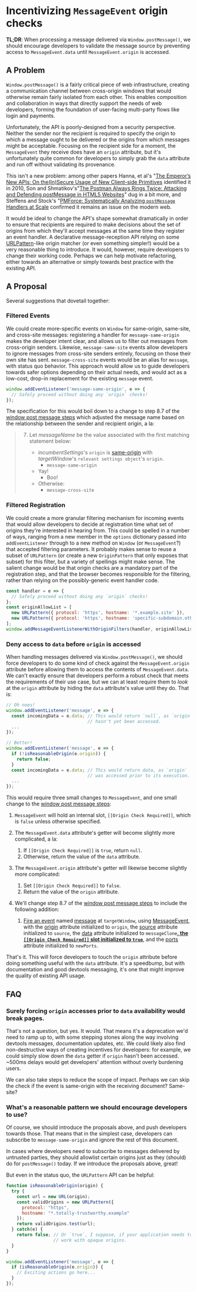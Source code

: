 # **Incentivizing `MessageEvent` origin checks**

**TL;DR**: When processing a message delivered via `Window.postMessage()`, we should encourage developers to validate the message source by preventing access to `MessageEvent.data` until `MessageEvent.origin` is accessed.

## **A Problem**

`Window.postMessage()` is a fairly critical piece of web infrastructure, creating a communication channel between cross-origin windows that would otherwise remain fairly isolated from each other. This enables composition and collaboration in ways that directly support the needs of web developers, forming the foundation of user-facing multi-party flows like login and payments.

Unfortunately, the API is poorly-designed from a security perspective. Neither the sender nor the recipient is required to specify the origin to which a message ought to be delivered or the origins from which messages might be acceptable. Focusing on the recipient side for a moment, the `MessageEvent` they receive does have an `origin` attribute, but it's unfortunately quite common for developers to simply grab the `data` attribute and run off without validating its provenance.

This isn't a new problem: among other papers Hanna, et al's "[The Emperor’s New APIs: On the(In)Secure Usage of New Client-side Primitives](https://webblaze.cs.berkeley.edu/papers/w2sp2010ena.pdf) identified it in 2010, Son and Shmatikov's"[The Postman Always Rings Twice: Attacking and Defending postMessage in HTML5 Websites](https://www.cs.utexas.edu/~shmat/shmat_ndss13postman.pdf)" dug in a bit more, and Steffens and Stock's "[PMForce: Systematically Analyzing `postMessage` Handlers at Scale](https://swag.cispa.saarland/papers/steffens2020pmforce.pdf) confirmed it remains an issue on the modern web.

It would be ideal to change the API's shape somewhat dramatically in order to ensure that recipients are required to make decisions about the set of origins from which they'll accept messages at the same time they register an event handler. A declarative message-reception API relying on some [URLPattern](https://developer.mozilla.org/en-US/docs/Web/API/URL_Pattern_API)-like origin matcher (or even something simpler\!) would be a very reasonable thing to introduce. It would, however, require developers to change their working code. Perhaps we can help motivate refactoring, either towards an alternative or simply towards best practice with the existing API.

## **A Proposal**

Several suggestions that dovetail together:

### Filtered Events

We could create more-specific events on `Window` for same-origin, same-site, and cross-site messages: registering a handler for `message-same-origin` makes the developer intent clear, and allows us to filter out messages from cross-origin senders. Likewise, `message-same-site` events allow developers to ignore messages from cross-site senders entirely, focusing on those their own site has sent. `message-cross-site` events would be an alias for `message`, with status quo behavior. This approach would allow us to guide developers towards safer options depending on their actual needs, and would act as a low-cost, drop-in replacement for the existing `message` event.

```javascript
window.addEventListener('message-same-origin', e => {
  // Safely proceed without doing any `origin` checks!
});
```

The specification for this would boil down to a change to step 8.7 of the [window post message steps](https://html.spec.whatwg.org/multipage/web-messaging.html#window-post-message-steps) which adjusted the message name based on the relationship between the sender and recipient origin, a la:

> 7. Let _messageName_ be the value associated with the first matching statement below:
>
>    * _incumbentSettings_'s `origin` is [same-origin](https://html.spec.whatwg.org/multipage/browsers.html#same-origin) with _targetWindow_'s `relevant settings object`'s `origin`.
>        * `message-same-origin`
>    *  Yay!
>        * Boo!
>    *  Otherwise:
>        * `message-cross-site`   


### Filtered Registration

We could create a more granular filtering mechanism for incoming events that would allow developers to decide at registration time what set of origins they're interested in hearing from. This could be spelled in a number of ways, ranging from a new member in the `options` dictionary passed into `addEventListener` through to a new method on `Window` (or `MessageEvent`?) that accepted filtering parameters. It probably makes sense to reuse a subset of `URLPattern` (or create a new `OriginPattern` that only exposes that subset) for this filter, but a variety of spellings might make sense. The salient change would be that origin checks are a mandatory part of the registration step, and that the browser becomes responsible for the filtering, rather than relying on the possibly-generic event handler code.

```javascript
const handler = e => {
  // Safely proceed without doing any `origin` checks!
};
const originAllowList = [
  new URLPattern({ protocol: 'https', hostname: '*.example.site' }),
  new URLPattern({ protocol: 'https', hostname: 'specific-subdomain.other.site' }),
];
window.addMessageEventListenerWithOriginFilters(handler, originAllowList);
```


### Deny access to `data` before `origin` is accessed

When handling messages delivered via `Window.postMessage()`, we should force developers to do some kind of check against the `MessageEvent.origin` attribute before allowing them to access the contents of `MessageEvent.data`. We can't exactly ensure that developers perform a robust check that meets the requirements of their use case, but we can at least require them to *look* at the `origin` attribute by hiding the `data` attribute's value until they do. That is:

```javascript
// Oh noes!
window.addEventListener('message', e => {
  const incomingData = e.data; // This would return `null`, as `origin`
                               // hasn't yet been accessed.
  ...
});

// Better!
window.addEventListener('message', e => {
  if (!isReasonableOrigin(e.origin)) {
    return false;
  }
  const incomingData = e.data; // This would return data, as `origin`
                               // was accessed prior to its execution.
  ...
});
```

This would require three small changes to `MessageEvent`, and one small change to the [window post message steps](https://html.spec.whatwg.org/multipage/web-messaging.html#window-post-message-steps):

1. `MessageEvent` will hold an internal slot, `[[Origin Check Required]]`, which is `false` unless otherwise specified.

2. The `MessageEvent.data` attribute's getter will become slightly more complicated, a la:  
   1. If `[[Origin Check Required]]` is `true`, return `null`.  
   2. Otherwise, return the value of the `data` attribute.

3. The `MessageEvent.origin` attribute's getter will likewise become slightly more complicated:  
   1. Set `[[Origin Check Required]]` to `false`.  
   2. Return the value of the `origin` attribute.

4. We'll change step 8.7 of the [window post message steps](https://html.spec.whatwg.org/multipage/web-messaging.html#window-post-message-steps) to include the following addition:  
   1. [Fire an event](https://dom.spec.whatwg.org/#concept-event-fire) named [message](https://html.spec.whatwg.org/multipage/indices.html#event-message) at `targetWindow`, using [MessageEvent](https://html.spec.whatwg.org/multipage/comms.html#messageevent), with the [origin](https://html.spec.whatwg.org/multipage/comms.html#dom-messageevent-origin) attribute initialized to `origin`, the [source](https://html.spec.whatwg.org/multipage/comms.html#dom-messageevent-source) attribute initialized to `source`, the [data](https://html.spec.whatwg.org/multipage/comms.html#dom-messageevent-data) attribute initialized to `messageClone`<ins>**, the `[[Origin Check Required]]` slot initialized to `true`**</ins>, and the [ports](https://html.spec.whatwg.org/multipage/comms.html#dom-messageevent-ports) attribute initialized to `newPorts`.

That's it. This will force developers to touch the `origin` attribute before doing something useful with the `data` attribute. It's a speedbump, but with documentation and good devtools messaging, it's one that might improve the quality of existing API usage.

## **FAQ**

### **Surely forcing `origin` accesses prior to `data` availability would break pages.**

That's not a question, but yes. It would. That means it's a deprecation we'd need to ramp up to, with some stepping stones along the way involving devtools messages, documentation updates, etc. We could likely also find non-destructive ways of creating incentives for developers: for example, we could simply slow down the `data` getter if `origin` hasn't been accessed. \~500ms delays would get developers' attention without overly burdening users.

We can also take steps to reduce the scope of impact. Perhaps we can skip the check if the event is same-origin with the receiving document? Same-site?

### **What's a reasonable pattern we should encourage developers to use?**

Of course, we should introduce the proposals above, and push developers towards those. That means that in the simplest case, developers can subscribe to `message-same-origin` and ignore the rest of this document.

In cases where developers need to subscribe to messages delivered by untrusted parties, they should allowlist certain origins just as they (should) do for `postMessage()` today. If we introduce the proposals above, great!

But even in the status quo, the `URLPattern` API can be helpful:

```javascript
function isReasonableOrigin(origin) {
  try {
    const url = new URL(origin);
    const validOrigins = new URLPattern({
      protocol: "https",
      hostname: "*.totally-trustworthy.example"
    });
    return validOrigins.test(url);
  } catch(e) {
    return false; // Or `true`, I suppose, if your application needs to
                  // work with opaque origins.
  }
}

window.addEventListener('message', e => {
  if (isReasonableOrigin(e.origin)) {
    // Exciting actions go here...
  }
});
```
